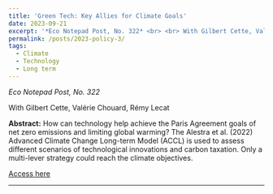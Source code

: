 ```yaml
---
title: 'Green Tech: Key Allies for Climate Goals'
date: 2023-09-21
excerpt: '*Eco Notepad Post, No. 322* <br> <br> With Gilbert Cette, Valérie Chouard, Rémy Lecat  <br> <br> How can technology help achieve the Paris Agreement goals of net zero emissions and limiting global warming? The Alestra et al. (2022) Advanced Climate Change Long-term Model (ACCL) is used to assess different scenarios of technological innovations and carbon taxation. Only a multi-lever strategy could reach the climate objectives. <br> <br> [Access here](https://www.banque-france.fr/en/publications-and-statistics/publications/green-tech-key-allies-climate-goals)'
permalink: /posts/2023-policy-3/
tags:
  - Climate
  - Technology
  - Long term
---
```


*Eco Notepad Post, No. 322*

With Gilbert Cette, Valérie Chouard, Rémy Lecat

**Abstract:** How can technology help achieve the Paris Agreement goals of net zero emissions and limiting global warming? The Alestra et al. (2022) Advanced Climate Change Long-term Model (ACCL) is used to assess different scenarios of technological innovations and carbon taxation. Only a multi-lever strategy could reach the climate objectives.

[Access here](https://www.banque-france.fr/en/publications-and-statistics/publications/green-tech-key-allies-climate-goals)

------
